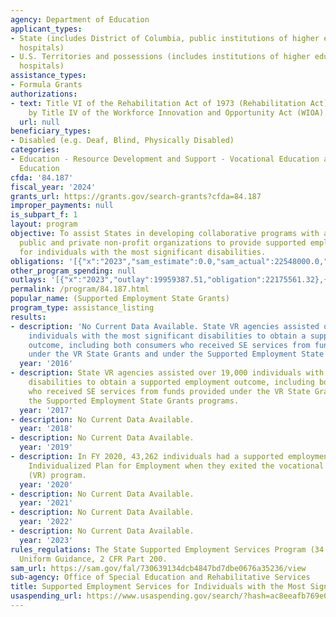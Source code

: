 ```yaml
---
agency: Department of Education
applicant_types:
- State (includes District of Columbia, public institutions of higher education and
  hospitals)
- U.S. Territories and possessions (includes institutions of higher education and
  hospitals)
assistance_types:
- Formula Grants
authorizations:
- text: Title VI of the Rehabilitation Act of 1973 (Rehabilitation Act), as amended
    by Title IV of the Workforce Innovation and Opportunity Act (WIOA).
  url: null
beneficiary_types:
- Disabled (e.g. Deaf, Blind, Physically Disabled)
categories:
- Education - Resource Development and Support - Vocational Education and Handicapped
  Education
cfda: '84.187'
fiscal_year: '2024'
grants_url: https://grants.gov/search-grants?cfda=84.187
improper_payments: null
is_subpart_f: 1
layout: program
objective: To assist States in developing collaborative programs with appropriate
  public and private non-profit organizations to provide supported employment services
  for individuals with the most significant disabilities.
obligations: '[{"x":"2023","sam_estimate":0.0,"sam_actual":22548000.0,"usa_spending_actual":18063471.94},{"x":"2024","sam_estimate":0.0,"sam_actual":22548000.0,"usa_spending_actual":17161600.16},{"x":"2025","sam_estimate":0.0,"sam_actual":22548000.0,"usa_spending_actual":20195014.08}]'
other_program_spending: null
outlays: '[{"x":"2023","outlay":19959387.51,"obligation":22175561.32},{"x":"2024","outlay":18321984.94,"obligation":22274635.0},{"x":"2025","outlay":2711010.49,"obligation":21352861.0}]'
permalink: /program/84.187.html
popular_name: (Supported Employment State Grants)
program_type: assistance_listing
results:
- description: 'No Current Data Available. State VR agencies assisted over 19,000
    individuals with the most significant disabilities to obtain a supported employment
    outcome, including both consumers who received SE services from funds provided
    under the VR State Grants and under the Supported Employment State Grants programs. '
  year: '2016'
- description: State VR agencies assisted over 19,000 individuals with the most significant
    disabilities to obtain a supported employment outcome, including both consumers
    who received SE services from funds provided under the VR State Grants and under
    the Supported Employment State Grants programs.
  year: '2017'
- description: No Current Data Available.
  year: '2018'
- description: No Current Data Available.
  year: '2019'
- description: In FY 2020, 43,262 individuals had a supported employment goal on their
    Individualized Plan for Employment when they exited the vocational rehabilitation
    (VR) program.
  year: '2020'
- description: No Current Data Available.
  year: '2021'
- description: No Current Data Available.
  year: '2022'
- description: No Current Data Available.
  year: '2023'
rules_regulations: The State Supported Employment Services Program (34 CFR part 363).
  Uniform Guidance, 2 CFR Part 200.
sam_url: https://sam.gov/fal/730639134dcb4847bd7dbe0676a35236/view
sub-agency: Office of Special Education and Rehabilitative Services
title: Supported Employment Services for Individuals with the Most Significant Disabilities
usaspending_url: https://www.usaspending.gov/search/?hash=ac8eeafb769e0b868535e8cbd3fe993f
---
```

